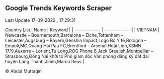 

## Google Trends Keywords Scraper 
 
Last Update 17-09-2022 , 17:29:31

Country List :
 Name  | Keyword |
| ------------- | ------------- |
| VIETNAM | Newcastle – Bournemouth,Barcelona – Elche,Tottenham – Leicester,Augsburg – Bayern,Genshin Impact,Logo Bộ Y tế,Bologna – Empoli,MC,Quang Hải Pau FC,Brentford – Arsenal,Hoài Linh,XSMN 17/9,Auxerre – Lorient,Tự Long,ROG Phone 6,Jack Grealish,Montpellier – Strasbourg,Đồng Nai khởi tố Phó giám đốc Văn phòng đăng ký đất đai huyện Long Thành,Jimin,Marco Reus |



© Abdul Muttaqin 
